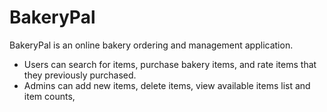 # BakeryPal

BakeryPal is an online bakery ordering and management application.

 - Users can search for items, purchase bakery items, and rate items that they previously purchased. 
 - Admins can add new items, delete items, view available items list and item counts, 